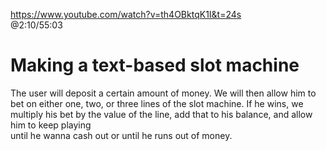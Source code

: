 https://www.youtube.com/watch?v=th4OBktqK1I&t=24s  
@2:10/55:03

# Making a text-based slot machine  
The user will deposit a certain amount of money. 
We will then allow him to bet on either one, two, or three lines of the slot machine.
If he wins, we multiply his bet by the value of the line, add that to his balance, and allow him to keep playing   
until he wanna cash out or until he runs out of money.
